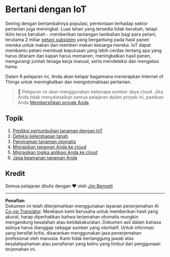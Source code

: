 <!--
CO_OP_TRANSLATOR_METADATA:
{
  "original_hash": "428bda82d9e6016ecea7c797564bf081",
  "translation_date": "2025-08-28T01:06:41+00:00",
  "source_file": "2-farm/README.md",
  "language_code": "id"
}
-->
# Bertani dengan IoT

Seiring dengan bertambahnya populasi, permintaan terhadap sektor pertanian juga meningkat. Luas lahan yang tersedia tidak berubah, tetapi iklim terus berubah - memberikan tantangan tambahan bagi para petani, terutama 2 miliar [petani subsisten](https://wikipedia.org/wiki/Subsistence_agriculture) yang bergantung pada hasil panen mereka untuk makan dan memberi makan keluarga mereka. IoT dapat membantu petani membuat keputusan yang lebih cerdas tentang apa yang harus ditanam dan kapan harus memanen, meningkatkan hasil panen, mengurangi jumlah tenaga kerja manual, serta mendeteksi dan mengatasi hama.

Dalam 6 pelajaran ini, Anda akan belajar bagaimana menerapkan Internet of Things untuk meningkatkan dan mengotomatisasi pertanian.

> 💁 Pelajaran ini akan menggunakan beberapa sumber daya cloud. Jika Anda tidak menyelesaikan semua pelajaran dalam proyek ini, pastikan Anda [Membersihkan proyek Anda](../clean-up.md).

## Topik

1. [Prediksi pertumbuhan tanaman dengan IoT](lessons/1-predict-plant-growth/README.md)
1. [Deteksi kelembapan tanah](lessons/2-detect-soil-moisture/README.md)
1. [Penyiraman tanaman otomatis](lessons/3-automated-plant-watering/README.md)
1. [Migrasikan tanaman Anda ke cloud](lessons/4-migrate-your-plant-to-the-cloud/README.md)
1. [Migrasikan logika aplikasi Anda ke cloud](lessons/5-migrate-application-to-the-cloud/README.md)
1. [Jaga keamanan tanaman Anda](lessons/6-keep-your-plant-secure/README.md)

## Kredit

Semua pelajaran ditulis dengan ♥️ oleh [Jim Bennett](https://GitHub.com/JimBobBennett)

---

**Penafian**:  
Dokumen ini telah diterjemahkan menggunakan layanan penerjemahan AI [Co-op Translator](https://github.com/Azure/co-op-translator). Meskipun kami berusaha untuk memberikan hasil yang akurat, harap diperhatikan bahwa terjemahan otomatis mungkin mengandung kesalahan atau ketidakakuratan. Dokumen asli dalam bahasa aslinya harus dianggap sebagai sumber yang otoritatif. Untuk informasi yang bersifat kritis, disarankan menggunakan jasa penerjemahan profesional oleh manusia. Kami tidak bertanggung jawab atas kesalahpahaman atau penafsiran yang keliru yang timbul dari penggunaan terjemahan ini.